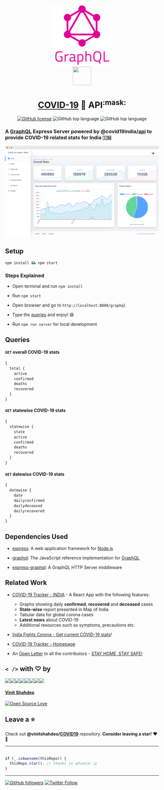 <p align="center">
  <a href="https://graphql.org/"><img src="./graphql.png" /></a>
  <br>
<a href="https://vinitshahdeo.github.io/COVID19/"><img src="https://thumbs.gfycat.com/AjarFloweryJumpingbean-size_restricted.gif" width="60" height="60" /></a>
</p>
<h1 align="center"> <a href="https://vinitshahdeo.github.io/COVID19/">COVID-19</a> 🦠 API<sup>:mask:</sup> </h1>

<p align="center">
<a href="https://github.com/vinitshahdeo/covid19api/blob/master/LICENSE"><img alt="GitHub license" src="https://img.shields.io/github/license/vinitshahdeo/covid19api?logo=github"></a> <img alt="GitHub top language" src="https://img.shields.io/github/languages/top/vinitshahdeo/covid19api?logo=javascript"> <img alt="GitHub top language" src="https://awesome.re/mentioned-badge.svg">
</p>

### A [GraphQL](https://graphql.org/) Express Server powered by @covid19india/[api](https://github.com/covid19india/api) to provide COVID-19 related stats for India :india:

<p align="center"><a href="https://indiafightscorona.netlify.app/"><img src="./covid19-dashboard.png" /></a></p>

## Setup

```bash
npm install && npm start
```
### Steps Explained

- Open terminal and run `npm install`

- Run `npm start`

- Open browser and go to `http://localhost:8080/graphql`

- Type the [queries](#queries) and enjoy! :smile:

- Run `npm run server` for local development


## Queries

#### `GET` overall COVID-19 stats

```graphql
{ 
  total {
    active
    confirmed
    deaths
    recovered
  }
}
```

#### `GET` statewise COVID-19 stats

```graphql
{
  statewise {
    state
    active
    confirmed
    deaths
    recovered
  }
}
```

#### `GET` datewise COVID-19 stats

```graphql
{
  datewise {
    date
    dailyconfirmed
    dailydeceased
    dailyrecovered
  }
}

```
## Dependencies Used

- [express](https://www.npmjs.com/package/express): A web application framework for [Node.js](https://nodejs.org/)

- [graphql](https://www.npmjs.com/package/graphql): The JavaScript reference implementation for [GraphQL](https://graphql.org/)

- [express-graphql](https://www.npmjs.com/package/express-graphql): A GraphQL HTTP Server middleware

## Related Work

- [COVID-19 Tracker - INDIA](http://corona-cases-india.netlify.com/) - A React App with the following features:
    - Graphs showing daily **confirmed**, **recovered** and **deceased** cases
    - **State-wise** report presented in Map of India
    - Tabular data for global corona cases
    - **Latest news** about COVID-19
    - Additional resources such as symptoms, precautions etc.

- [India Fights Corona -  Get current COVID-19 stats](https://indiafightscorona.netlify.app/)!

- [COVID-19 Tracker - Homepage](https://vinitshahdeo.github.io/COVID19/)

- An [Open Letter](https://github.com/vinitshahdeo/Water-Monitoring-System/issues/236) to all the contributors -  [STAY HOME, STAY SAFE!](https://github.com/vinitshahdeo/COVID19)

## `< />` with ♡ by 

[![](https://sourcerer.io/fame/vinitshahdeo/vinitshahdeo/COVID19/images/0)](https://fayz.in/stories/s/1522/0/?ckt_id=ZGL1ZGVk&title=story_of_vinit_shahdeo)[![](https://sourcerer.io/fame/vinitshahdeo/vinitshahdeo/COVID19/images/1)](https://indiafightscorona.netlify.app/)[![](https://sourcerer.io/fame/vinitshahdeo/vinitshahdeo/COVID19/images/2)](https://github.com/vinitshahdeo/COVID19)[![](https://sourcerer.io/fame/vinitshahdeo/vinitshahdeo/COVID19/images/3)](https://www.linkedin.com/in/vinitshahdeo/)[![](https://sourcerer.io/fame/vinitshahdeo/vinitshahdeo/COVID19/images/4)](http://corona-cases-india.netlify.com/)[![](https://sourcerer.io/fame/vinitshahdeo/vinitshahdeo/COVID19/images/5)](http://corona-cases-india.netlify.com/)[![](https://sourcerer.io/fame/vinitshahdeo/vinitshahdeo/COVID19/images/6)](https://github.com/vinitshahdeo)[![](https://sourcerer.io/fame/vinitshahdeo/vinitshahdeo/COVID19/images/7)](https://fayz.in/stories/s/1522/0/?ckt_id=ZGL1ZGVk&title=story_of_vinit_shahdeo)

#### [Vinit Shahdeo](https://www.eatmy.news/2020/06/code-like-you-eat-i-mean-code-daily-as.html)

[![Open Source Love](https://badges.frapsoft.com/os/v2/open-source.svg?v=103)](https://github.com/vinitshahdeo)

## Leave a :star:


Check out **@vinitshahdeo/[COVID19](https://github.com/vinitshahdeo/COVID19)** repository. **Consider leaving a star!** :heart: :hugs:


----
```javascript

if (_.isAwesome(thisRepo)) {
  thisRepo.star(); // thanks in advance :p
}

```
----

[![GitHub followers](https://img.shields.io/github/followers/vinitshahdeo.svg?label=Follow%20@vinitshahdeo&style=social)](https://github.com/vinitshahdeo/)  [![Twitter Follow](https://img.shields.io/twitter/follow/Vinit_Shahdeo?style=social)](https://twitter.com/Vinit_Shahdeo)
